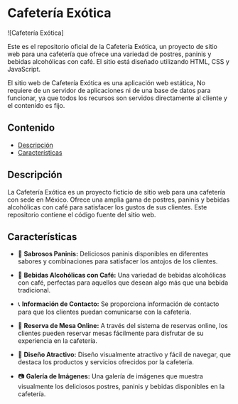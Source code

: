 # Cafetería Exótica

![Cafetería Exótica]

Este es el repositorio oficial de la Cafetería Exótica, un proyecto de sitio web para una cafetería que ofrece una variedad de postres, paninis y bebidas alcohólicas con café. El sitio está diseñado utilizando HTML, CSS y JavaScript.

El sitio web de Cafetería Exótica es una aplicación web estática, No requiere de un servidor de aplicaciones ni de una base de datos para funcionar, ya que todos los recursos son servidos directamente al cliente y el contenido es fijo.

## Contenido

- [Descripción](#descripción)
- [Características](#características)

## Descripción

La Cafetería Exótica es un proyecto ficticio de sitio web para una cafetería con sede en México. Ofrece una amplia gama de postres, paninis y bebidas alcohólicas con café para satisfacer los gustos de sus clientes. Este repositorio contiene el código fuente del sitio web.

## Características


- 🥪 **Sabrosos Paninis:** Deliciosos paninis disponibles en diferentes sabores y combinaciones para satisfacer los antojos de los clientes.

- 🍹 **Bebidas Alcohólicas con Café:** Una variedad de bebidas alcohólicas con café, perfectas para aquellos que desean algo más que una bebida tradicional.

- 📞 **Información de Contacto:** Se proporciona información de contacto para que los clientes puedan comunicarse con la cafetería.

- 📅 **Reserva de Mesa Online:** A través del sistema de reservas online, los clientes pueden reservar mesas fácilmente para disfrutar de su experiencia en la cafetería.

- 🎨 **Diseño Atractivo:** Diseño visualmente atractivo y fácil de navegar, que destaca los productos y servicios ofrecidos por la cafetería.

- 📷 **Galería de Imágenes:** Una galería de imágenes que muestra visualmente los deliciosos postres, paninis y bebidas disponibles en la cafetería.